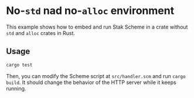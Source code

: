 # No-`std` nad no-`alloc` environment

This example shows how to embed and run Stak Scheme in a crate without `std` and `alloc` crates in Rust.

## Usage

```sh
cargo test
```

Then, you can modify the Scheme script at `src/handler.scm` and run `cargo build`. It should change the behavior of the HTTP server while it keeps running.
